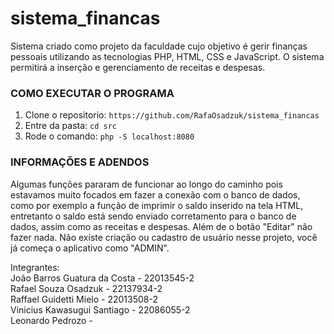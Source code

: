 # sistema_financas
Sistema criado como projeto da faculdade cujo objetivo é gerir finanças pessoais utilizando as tecnologias PHP, HTML, CSS e JavaScript. O sistema permitirá a inserção e gerenciamento de receitas e despesas. 

### COMO EXECUTAR O PROGRAMA
1. Clone o repositorio: `https://github.com/RafaOsadzuk/sistema_financas`
2. Entre da pasta: `cd src` 
3. Rode o comando: `php -S localhost:8080` 

### INFORMAÇÕES E ADENDOS
Algumas funções pararam de funcionar ao longo do caminho pois estavamos muito focados em fazer a conexão com o banco de dados, como por exemplo a função de imprimir o saldo inserido na tela HTML, entretanto o saldo está sendo enviado corretamento para o banco de dados, assim como as receitas e despesas. Além de o botão "Editar" não fazer nada. Não existe criação ou cadastro de usuário nesse projeto, você já começa o aplicativo como "ADMIN".

Integrantes: <br>
João Barros Guatura da Costa - 22013545-2<br>
Rafael Souza Osadzuk - 22137934-2<br>
Raffael Guidetti Mielo - 22013508-2<br>
Vinicius Kawasugui Santiago - 22086055-2<br>
Leonardo Pedrozo -<br>
